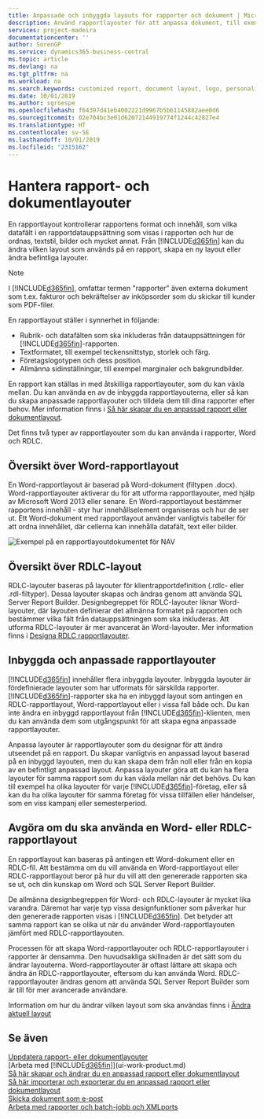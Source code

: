 ```yaml
---
title: Anpassade och inbyggda layouts för rapporter och dokument | Microsoft Docs
description: Använd rapportlayouter för att anpassa dokument, till exempel för att anpassa teckensnitt, logotyp eller inställningar för de PDF-filer som du skickar till kunder.
services: project-madeira
documentationcenter: ''
author: SorenGP
ms.service: dynamics365-business-central
ms.topic: article
ms.devlang: na
ms.tgt_pltfrm: na
ms.workload: na
ms.search.keywords: customized report, document layout, logo, personalize
ms.date: 10/01/2019
ms.author: sgroespe
ms.openlocfilehash: f64397d41eb4002221d9967b5b61145882aee0d6
ms.sourcegitcommit: 02e704bc3e01d62072144919774f1244c42827e4
ms.translationtype: HT
ms.contentlocale: sv-SE
ms.lasthandoff: 10/01/2019
ms.locfileid: "2315162"
---
```

# <a name="managing-report-and-document-layouts"></a>Hantera rapport- och dokumentlayouter
En rapportlayout kontrollerar rapportens format och innehåll, som vilka datafält i en rapportdatauppsättning som visas i rapporten och hur de ordnas, textstil, bilder och mycket annat. Från [!INCLUDE[d365fin](includes/d365fin_md.md)] kan du ändra vilken layout som används på en rapport, skapa en ny layout eller ändra befintliga layouter.

> [!NOTE]  
>   I [!INCLUDE[d365fin](includes/d365fin_md.md)], omfattar termen "rapporter" även externa dokument som t.ex. fakturor och bekräftelser av inköpsorder som du skickar till kunder som PDF-filer.

En rapportlayout ställer i synnerhet in följande:

* Rubrik- och datafälten som ska inkluderas från datauppsättningen för [!INCLUDE[d365fin](includes/d365fin_md.md)]-rapporten.
* Textformatet, till exempel teckensnittstyp, storlek och färg.
* Företagslogotypen och dess position.
* Allmänna sidinställningar, till exempel marginaler och bakgrundbilder.

En rapport kan ställas in med åtskilliga rapportlayouter, som du kan växla mellan. Du kan använda en av de inbyggda rapportlayouterna, eller så kan du skapa anpassade rapportlayouter och tilldela dem till dina rapporter efter behov. Mer information finns i [Så här skapar du en anpassad rapport eller dokumentlayout](ui-how-create-custom-report-layout.md).

Det finns två typer av rapportlayouter som du kan använda i rapporter, Word och RDLC.

## <a name="word-report-layout-overview"></a>Översikt över Word-rapportlayout
En Word-rapportlayout är baserad på Word-dokument (filtypen .docx). Word-rapportlayouter aktiverar du för att utforma rapportlayouter, med hjälp av Microsoft Word 2013 eller senare. En Word-rapportlayout bestämmer rapportens innehåll - styr hur innehållselement organiseras och hur de ser ut. Ett Word-dokument med rapportlayout använder vanligtvis tabeller för att ordna innehållet, där cellerna kan innehålla datafält, text eller bilder.

 ![Exempel på en rapportlayoutdokumentet för NAV](media/nav_wordreportlayout_edit_in_word_example.png "NAV_WordReportLayout_Edit_In_Word_Example")  

## <a name="rdlc-layout-overview"></a>Översikt över RDLC-layout
RDLC-layouter baseras på layouter för klientrapportdefinition (.rdlc- eller .rdl-filtyper). Dessa layouter skapas och ändras genom att använda SQL Server Report Builder. Designbegreppet för RDLC-layouter liknar Word-layouter, där layouten definierar det allmänna formatet på rapporten och bestämmer vilka fält från datauppsättningen som ska inkluderas. Att utforma RDLC-layouter är mer avancerat än Word-layouter. Mer information finns i [Designa RDLC rapportlayouter](/dynamics-nav/Designing-RDLC-Report-Layouts).

## <a name="built-in-and-custom-report-layouts"></a>Inbyggda och anpassade rapportlayouter
[!INCLUDE[d365fin](includes/d365fin_md.md)] innehåller flera inbyggda layouter. Inbyggda layouter är fördefinierade layouter som har utformats för särskilda rapporter. [!INCLUDE[d365fin](includes/d365fin_md.md)]-rapporter ska ha en inbyggd layout som antingen en RDLC-rapportlayout, Word-rapportlayout eller i vissa fall både och. Du kan inte ändra en inbyggd rapportlayout från [!INCLUDE[d365fin](includes/d365fin_md.md)]-klienten, men du kan använda dem som utgångspunkt för att skapa egna anpassade rapportlayouter.

Anpassa layouter är rapportlayouter som du designar för att ändra utseendet på en rapport. Du skapar vanligtvis en anpassad layout baserad på en inbyggd layouten, men du kan skapa dem från noll eller från en kopia av en befintligt anpassad layout. Anpassa layouter göra att du kan ha flera layouter för samma rapport som du kan växla mellan när det behövs. Du kan till exempel ha olika layouter för varje [!INCLUDE[d365fin](includes/d365fin_md.md)]-företag, eller så kan du ha olika layouter för samma företag för vissa tillfällen eller händelser, som en viss kampanj eller semesterperiod.

## <a name="deciding-whether-to-use-a-word-or-rdlc-report-layout"></a>Avgöra om du ska använda en Word- eller RDLC-rapportlayout
En rapportlayout kan baseras på antingen ett Word-dokument eller en RDLC-fil. Att bestämma om du vill använda en Word-rapportlayout eller RDLC-rapportlayout beror på hur du vill att den genererade rapporten ska se ut, och din kunskap om Word och SQL Server Report Builder.

De allmänna designbegreppen för Word- och RDLC-layouter är mycket lika varandra. Däremot har varje typ vissa designfunktioner som påverkar hur den genererade rapporten visas i [!INCLUDE[d365fin](includes/d365fin_md.md)]. Det betyder att samma rapport kan se olika ut när du använder Word-rapportlayouten jämfört med RDLC-rapportlayouten.

Processen för att skapa Word-rapportlayouter och RDLC-rapportlayouter i rapporter är densamma. Den huvudsakliga skillnaden är det sätt som du ändrar layouterna. Word-rapportlayouter är oftast lättare att skapa och ändra än RDLC-rapportlayouter, eftersom du kan använda Word. RDLC-rapportlayouter ändras genom att använda SQL Server Report Builder som är till för mer avancerade användare.

Information om hur du ändrar vilken layout som ska användas finns i [Ändra aktuell layout](ui-how-change-layout-currently-used-report.md)

## <a name="see-also"></a>Se även
[Uppdatera rapport- eller dokumentlayouter](ui-update-report-layouts.md)  
[Arbeta med [!INCLUDE[d365fin](includes/d365fin_md.md)]](ui-work-product.md)  
[Så här skapar och ändrar du en anpassad rapport eller dokumentlayout](ui-how-create-custom-report-layout.md)  
[Så här importerar och exporterar du en anpassad rapport eller dokumentlayout](ui-how-import-and-export-report-layout.md)  
[Skicka dokument som e-post](ui-how-send-documents-email.md)  
[Arbeta med rapporter och batch-jobb och XMLports](ui-work-report.md)  
